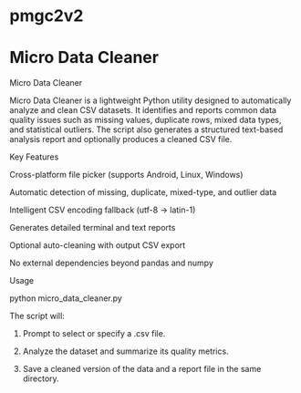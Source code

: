 # pmgc2v2
# Micro Data Cleaner

Micro Data Cleaner

Micro Data Cleaner is a lightweight Python utility designed to automatically analyze and clean CSV datasets. It identifies and reports common data quality issues such as missing values, duplicate rows, mixed data types, and statistical outliers. The script also generates a structured text-based analysis report and optionally produces a cleaned CSV file.

Key Features

Cross-platform file picker (supports Android, Linux, Windows)

Automatic detection of missing, duplicate, mixed-type, and outlier data

Intelligent CSV encoding fallback (utf-8 → latin-1)

Generates detailed terminal and text reports

Optional auto-cleaning with output CSV export

No external dependencies beyond pandas and numpy


Usage

python micro_data_cleaner.py

The script will:

1. Prompt to select or specify a .csv file.


2. Analyze the dataset and summarize its quality metrics.


3. Save a cleaned version of the data and a report file in the same directory.
